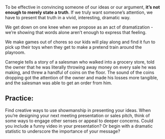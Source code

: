 To be effective in convincing someone of our ideas or our argument, **it’s not enough to merely state a truth**. If we truly want someone’s attention, we have to present that truth in a vivid, interesting, dramatic way.

We get down on one knee when we propose as an act of dramatization - we’re showing that words alone aren’t enough to express that feeling.

We make games out of chores so our kids will play along and find it fun to pick up their toys when they get to make a pretend train around the playroom.

Carnegie tells a story of a salesman who walked into a grocery store, told the owner that he was literally throwing away money on every sale he was making, and threw a handful of coins on the floor. The sound of the coins dropping got the attention of the owner and made his losses more tangible, and the salesman was able to get an order from him.

## Practice:
Find creative ways to use showmanship in presenting your ideas. When you’re designing your next meeting presentation or sales pitch, think of some ways to engage other senses or appeal to deeper concerns. Could you include a funny video in your presentation? Or begin with a dramatic statistic to underscore the importance of your message?